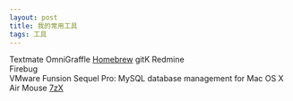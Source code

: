 ```yaml
---
layout: post
title: 我的常用工具
tags: 工具
---        
```


Textmate
OmniGraffle
[Homebrew](https://github.com/mxcl/homebrew)
gitK
Redmine   
Firebug      
VMware Funsion
Sequel Pro: MySQL database management for Mac OS X
Air Mouse
[7zX](http://7zx.en.softonic.com/mac)